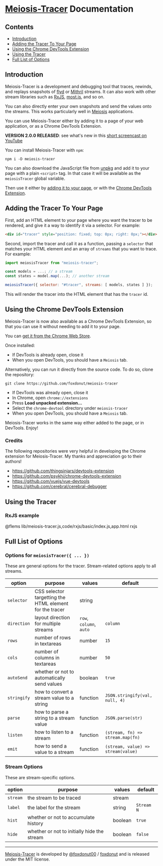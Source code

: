 # [Meiosis-Tracer](https://github.com/foxdonut/meiosis-tracer) Documentation

## Contents

- [Introduction](#introduction)
- [Adding the Tracer To Your Page](#adding_the_tracer)
- [Using the Chrome DevTools Extension](#using_chrome_extension)
- [Using the Tracer](#using_the_tracer)
- [Full List of Options](#options)

<a name="introduction"></a>
## Introduction

Meiosis-Tracer is a development and debugging tool that traces, rewinds, and replays snapshots of
[flyd](https://github.com/paldepind/flyd) or [Mithril](https://mithril.js.org/stream.html) streams.
It can also work with other stream libraries such as [RxJS](https://rxjs-dev.firebaseapp.com/),
[most.js](https://github.com/cujojs/most), and so on.

You can also directly enter your own snapshots and send the values onto the streams. This works
particularly well in [Meiosis](http://meiosis.js.org) applications.

You can use Meiosis-Tracer either by adding it to a page of your web application, or as a
Chrome DevTools Extension.

**VERSION 2.0.0 RELEASED**: see what's new in this
[short screencast on YouTube](https://www.youtube.com/watch?v=2T7faqh3unc)

You can install Meiosis-Tracer with `npm`:

```
npm i -D meiosis-tracer
```

You can also download the JavaScript file from
[unpkg](https://unpkg.com/meiosis-tracer) and add it to your page with a plain `<script>` tag.
In that case it will be available as the `meiosisTracer` global variable.

Then use it either by
[adding it to your page](#adding_the_tracer), or with the
[Chrome DevTools Extension](#using_chrome_extension).

<a name="adding_the_tracer"></a>
## Adding the Tracer To Your Page

First, add an HTML element to your page where you want the tracer
to be rendered, and give it a way to identify it via a selector. For example:

```html
<div id="tracer" style="position: fixed; top: 0px; right: 0px;"></div>
```

Second, import the tracer and call it as a function, passing a `selector` that matches your
HTML element and an array of `streams` that you want to trace. For example:

```javascript
import meiosisTracer from "meiosis-tracer";

const models = ...; // a stream
const states = model.map(...); // another stream

meiosisTracer({ selector: "#tracer", streams: [ models, states ] });
```

This will render the tracer into the HTML element that has the `tracer` id.

<a name="using_chrome_extension"></a>
## Using the Chrome DevTools Extension

Meiosis-Tracer is now also available as a Chrome DevTools Extension, so that you can use it
without needing to add it to your page.

You can
[get it from the Chrome Web Store](https://chrome.google.com/webstore/detail/meiosis-tracer/lcomllmppaiciocfbeefdeoplnfpnnfl).

Once installed:

- If DevTools is already open, close it
- When you open DevTools, you should have a `Meiosis` tab.

Alternatively, you can run it directly from the source code. To do so, clone the repository:

```
git clone https://github.com/foxdonut/meiosis-tracer
```

- If DevTools was already open, close it
- In Chrome, open `chrome://extensions`
- Press **Load unpacked extension...**
- Select the `chrome-devtool` directory under `meiosis-tracer`
- When you open DevTools, you should have a `Meiosis` tab.

Meiosis-Tracer works in the same way either added to the page, or in DevTools. Enjoy!

### Credits

The following repositories were very helpful in developing the Chrome extension for Meiosis-Tracer.
My thanks and appreciation go to their authors!

- https://github.com/thingsinjars/devtools-extension
- https://github.com/psykhi/chrome-devtools-extension
- https://github.com/vuejs/vue-devtools
- https://github.com/cerebral/cerebral-debugger

<a name="using_the_tracer"></a>
## Using the Tracer

### RxJS example

@flems lib/meiosis-tracer.js,code/rxjs/basic/index.js,app.html rxjs

<a name="options"></a>
## Full List of Options

### Options for `meiosisTracer({ ... })`

These are general options for the tracer. Stream-related options apply to all streams.

| option | purpose | values  | default |
|--------|---------|---------|---------|
| `selector` | CSS selector targetting the HTML element for the tracer | string |    |
| `direction` | layout direction for multiple streams | `row`, `column`, `auto` | `column` |
| `rows` | number of rows in textareas | number | `15`   |
| `cols` | number of columns in textareas | number | `50`   |
| `autoSend` | whether or not to automatically send values | boolean | `true` |
| `stringify` | how to convert a stream value to a string | function | `JSON.stringify(val, null, 4)` |
| `parse` | how to parse a string to a stream value | function | `JSON.parse(str)` |
| `listen` | how to listen to a stream | function | `(stream, fn) => stream.map(fn)` |
| `emit` | how to send a value to a stream | function | `(stream, value) => stream(value)` |

### Stream Options

These are stream-specific options.

| option | purpose | values  | default |
|--------|---------|---------|---------|
| `stream` | the stream to be traced | stream | |
| `label` | the label for the stream | string | `Stream N` |
| `hist` | whether or not to accumulate history | boolean | `true` |
| `hide` | whether or not to initially hide the stream | boolean | `false` |

-----

[Meiosis-Tracer](https://github.com/foxdonut/meiosis-tracer) is developed by
[@foxdonut00](http://twitter.com/foxdonut00) / [foxdonut](https://github.com/foxdonut)
and is released under the MIT license.
